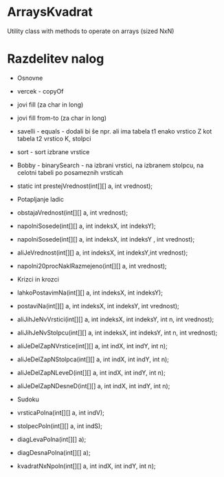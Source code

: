 # ArraysKvadrat

Utility class with methods to operate on arrays (sized NxN)

# Razdelitev nalog
 - Osnovne
  - vercek - copyOf
  - jovi fill				(za char in long)
  - jovi fill from-to 	(za char in long)
  - savelli - equals   		- dodali bi še npr. ali ima tabela t1 enako vrstico Z kot tabela t2 vrstico K, stolpci
  -  sort 			- sort izbrane vrstice
  -  Bobby - binarySearch 	- na izbrani vrstici, na izbranem stolpcu, na celotni tabeli po posameznih vrsticah
  -  static int prestejVrednost(int[][] a, int vrednost);
  
-  Potapljanje ladic
  -  obstajaVrednost(int[][] a, int vrednost);
  -  napolniSosede(int[][] a, int indeksX, int indeksY);
  -  napolniSosede(int[][] a, int indeksX, int indeksY , int vrednost);
  -  aliJeVrednost(int[][] a, int indeksX, int indeksY,int vrednost);
  -  napolni20procNaklRazmejeno(int[][] a, int vrednost);

- Krizci in krozci
 - lahkoPostavimNa(int[][] a, int indeksX, int indeksY);
 - postaviNa(int[][] a, int indeksX, int indeksY, int vrednost);
 - aliJihJeNvVrstici(int[][] a, int indeksX, int indeksY, int n, int vrednost);
 - aliJihJeNvStolpcu(int[][] a, int indeksX, int indeksY, int n, int vrednost);
 - aliJeDelZapNVrstice(int[][] a, int indX, int indY, int n);
 - aliJeDelZapNStolpca(int[][] a, int indX, int indY, int n);
 - aliJeDelZapNLeveD(int[][] a, int indX, int indY, int n);
 - aliJeDelZapNDesneD(int[][] a, int indX, int indY, int n);

- Sudoku
 - vrsticaPolna(int[][] a, int indV);
 - stolpecPoln(int[][] a, int indS);
 - diagLevaPolna(int[][] a);
 - diagDesnaPolna(int[][] a);
 - kvadratNxNpoln(int[][] a, int indX, int indY, int n);

 
